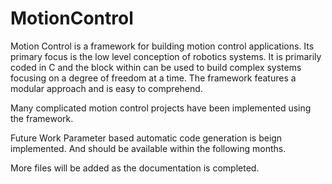 # MotionControl

Motion Control is a framework for building motion control applications. Its primary focus is the low level conception of robotics systems. It is primarily coded in C and the block within can be used to build complex systems focusing on a degree of freedom at a time.
The framework features a modular approach and is easy to comprehend. 

Many complicated motion control projects have been implemented using the framework.

Future Work
Parameter based automatic code generation is beign implemented. And should be available within the following months.

More files will be added as the documentation is completed.
